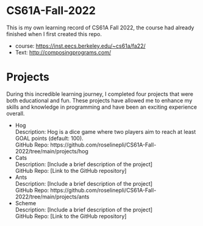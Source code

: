 # CS61A-Fall-2022
This is my own learning record of CS61A Fall 2022, the course had already finished when I first created this repo.

* course: https://inst.eecs.berkeley.edu/~cs61a/fa22/
* Text: http://composingprograms.com/

# Projects
During this incredible learning journey, I completed four projects that were both educational and fun. These projects have allowed me to enhance my skills and knowledge in programming and have been an exciting experience overall.

<ul>
<li>Hog</li>
Description: Hog is a dice game where two players aim to reach at least GOAL points (default: 100). <br />
GitHub Repo: https://github.com/roselinepli/CS61A-Fall-2022/tree/main/projects/hog

<li>Cats</li>
Description: [Include a brief description of the project]<br />
GitHub Repo: [Link to the GitHub repository]

<li>Ants</li>
Description: [Include a brief description of the project] <br />
GitHub Repo: https://github.com/roselinepli/CS61A-Fall-2022/tree/main/projects/ants

<li>Scheme</li>
Description: [Include a brief description of the project]<br />
GitHub Repo: [Link to the GitHub repository]
</ul>
